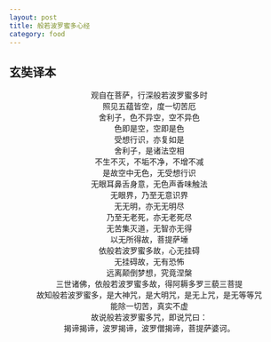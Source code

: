 ```yaml
---
layout: post
title: 般若波罗蜜多心经
category: food
---
```


玄奘译本
---------
<center>
观自在菩萨，行深般若波罗蜜多时<br>照见五蕴皆空，度一切苦厄<br>舍利子，色不异空，空不异色<br>色即是空，空即是色<br>受想行识，亦复如是<br>舍利子，是诸法空相<br>不生不灭，不垢不净，不增不减<br>是故空中无色，无受想行识<br>无眼耳鼻舌身意，无色声香味触法<br>无眼界，乃至无意识界<br>无无明，亦无无明尽<br>乃至无老死，亦无老死尽<br>无苦集灭道，无智亦无得<br>以无所得故，菩提萨埵<br>依般若波罗蜜多故，心无挂碍<br>无挂碍故，无有恐怖<br>远离颠倒梦想，究竟涅槃<br>三世诸佛，依般若波罗蜜多故，得阿耨多罗三藐三菩提<br>故知般若波罗蜜多，是大神咒，是大明咒，是无上咒，是无等等咒<br>能除一切苦，真实不虚<br>故说般若波罗蜜多咒，即说咒曰：<br>揭谛揭谛，波罗揭谛，波罗僧揭谛，菩提萨婆诃。
<bgsound src="你的背景声音地址" loop="-1" />
</center>